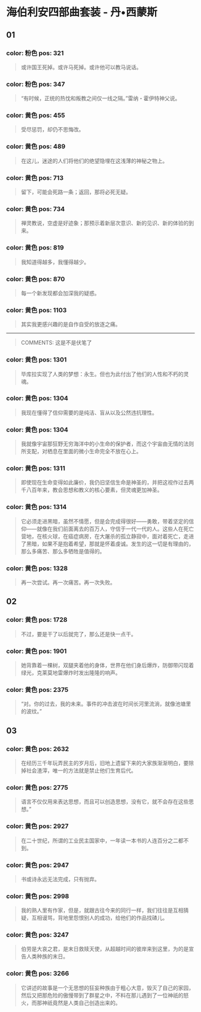# 海伯利安四部曲套装 - 丹•西蒙斯

## 01 

### color: 粉色 pos: 321 

> 或许国王死掉。或许马死掉。或许他可以教马说话。

### color: 粉色 pos: 347 

> “有时候，正统的热忱和叛教之间仅一线之隔。”雷纳・霍伊特神父说。

### color: 黄色 pos: 455 

> 受尽惩罚，却仍不思悔改。

### color: 黄色 pos: 489 

> 在这儿，迷途的人们将他们的绝望隐埋在这浅薄的神秘之物上。

### color: 黄色 pos: 713 

> 留下，可能会死路一条；返回，那将必死无疑。

### color: 黄色 pos: 734 

> 禅灵教说，空虚是好迹象；那预示着新层次意识、新的见识、新的体验的到来。

### color: 黄色 pos: 819 

> 我知道得越多，我懂得越少。

### color: 黄色 pos: 870 

> 每一个新发现都会加深我的疑惑。

### color: 黄色 pos: 1103 

> 其实我更感兴趣的是自作自受的放逐之痛。

---

> COMMENTS: 这是不是伏笔了 

### color: 黄色 pos: 1301 

> 毕库拉实现了人类的梦想：永生。但也为此付出了他们的人性和不朽的灵魂。

### color: 黄色 pos: 1304 

> 我现在懂得了信仰需要的是纯洁、盲从以及公然违抗理性。

### color: 黄色 pos: 1304 

> 我就像宇宙那狂野无穷海洋中的小生命的保护者，而这个宇宙由无情的法则所支配，对栖息在里面的微小生命完全不放在心上。

### color: 黄色 pos: 1311 

> 即使现在生命变得如此廉价，我仍旧坚信生命是神圣的，并把这视作过去两千八百年来，教会思想和教义的核心要素，但灵魂更加神圣。

### color: 黄色 pos: 1314 

> 它必须走进黑暗，虽然不情愿，但是会完成得很好——勇敢，带着坚定的信仰——就像在我们前面离去的百万人，守信于一代一代的人。这些人在死亡营地，在核火球，在癌症病房，在大屠杀的孤立静寂中，面对着死亡，走进了黑暗，如果不是抱着希望，那就是怀着虔诚。发生的这一切是有理由的，那么多痛苦、那么多牺牲是值得的。

### color: 黄色 pos: 1328 

> 再一次尝试。再一次痛苦。再一次失败。

## 02 

### color: 黄色 pos: 1728 

> 不过，要是干了以后就完了，那么还是快一点干。

### color: 黄色 pos: 1901 

> 她背靠着一棵树，双腿夹着他的身体，世界在他们身后爆炸，防御带闪现着绿光，克莱莫地雷爆炸时发出隆隆的响声。

### color: 黄色 pos: 2375 

> “对。你的过去，我的未来。事件的冲击波在时间长河里流淌，就像池塘里的波纹。”

## 03 

### color: 黄色 pos: 2632 

> 在经历三千年玩弄民主的岁月后，旧地上遗留下来的大家族渐渐明白，要除掉社会渣滓，唯一的方法就是禁止他们生育后代。

### color: 黄色 pos: 2775 

> 语言不仅仅用来表达思想，而且可以创造思想，没有它，就不会存在这些思想。”

### color: 黄色 pos: 2927 

> 在二十世纪，所谓的工业民主国家中，一年读一本书的人连百分之二都不到。

### color: 黄色 pos: 2947 

> 书或诗永远无法完成，只有抛弃。

### color: 黄色 pos: 2998 

> 我的熟人里有作家，但是，就跟古往今来的同行一样，我们往往是互相猜疑，互相谩骂，背地里怨恨别人的成功，给他们的作品找碴儿。

### color: 黄色 pos: 3247 

> 伯劳是大哀之君，是末日救赎天使，从超越时间的彼岸来到这里，为的是宣告人类种族的末日。

### color: 黄色 pos: 3266 

> 它讲述的故事是一个无思想的狂妄种族由于粗心大意，毁灭了自己的家园，然后又把那危险的傲慢带到了群星之中，不料在那儿遇到了一位神祇的怒火，而那神祇竟然是人类自己创造出来的。

